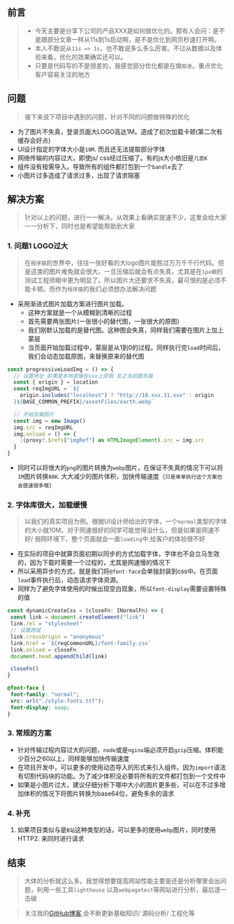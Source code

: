 ## 前言
>  - 今天主要是分享下公司的产品XXX是如何做优化的。那有人会问：是不是跟部分文章一样从11s到1s启动啊，是不是优化到网页秒速打开啊。
>  - 本人不敢说从`11s => 1s`，也不敢说多么多么厉害。不过从数据以及体验来看，优化的效果确实还可以。
>  - 只要是代码写的不是很差的，我感觉部分优化都是在做`取舍`。重点优化客户容易关注的地方

## 问题
> 接下来说下项目中遇到的问题，针对不同的问题做特殊的优化
- 为了图片不失真，登录页面大LOGO高达1M。造成了初次加载卡顿(第二次有缓存会好点)
- UI设计指定的字体大小是`10M`. 而且还无法提取部分字体
- 网络传输的内容过大，即使js/ css经过压缩了。有的js大小依旧是`几百K`
- 组件没有按需导入。导致所有的组件都打包到一个`bandle`去了
- 小图片过多造成了请求过多，出现了请求阻塞

## 解决方案
> 针对以上的问题，进行一一解决。从效果上看确实提速不少，这里会给大家一一分析下，同时也是希望能帮助到大家

### 1. 问题1 LOGO过大
> 在`程序猿`的世界中，往往一张好看的大logo图片能胜过万万千千行代码。但是这类的图片难免就会很大。一旦压缩后就会有点失真，尤其是在`1px眼`的测试工程师眼中更为明显了。所以图片大还要求不失真，最可恨的是必须不能卡顿。而作为`程序猿`的我们必须想办法解决问题
- 采用渐进式图片加载方案进行图片加载。
	- 这种方案就是一个从模糊到清晰的过程
	- 首先需要两张图片(一张很小的替代图，一张很大的原图)
	- 我们刚默认加载的是替代图。这种图会失真，同样我们需要在图片上加上蒙层
	- 当页面开始加载过程中，蒙层是从1到0的过程。同样执行完`load`时间后，我们会动态加载原图，来替换原来的替代图
```ts
const progressiveLoadImg = () => {
  // 设置地址 如果是本地直接在xxx上获取 反之当前服务器
  const { origin } = location
  const reqImgURL = `${
    origin.includes("localhost") ? "http://10.xxx.31.xxx" : origin
  }${BASE_COMMON_PREFIX}/assetFiles/earth.webp`

  // 开始加载图片
  const img = new Image()
  img.src = reqImgURL
  img.onload = () => {
    ;(proxy?.$refs["imgRef"] as HTMLImageElement).src = img.src
  }
}
```
- 同时可以将很大的`png`的图片转换为`webp`图片，在保证不失真的情况下可以将`1M`图片转换`88K`. 大大减少的图片体积，加快传输速度（`只是单单执行这个方案也会提速很多哦`）

### 2. 字体库很大，加载缓慢
> 以我们的真实项目为例。根据UI设计师给出的字体，一个`normal`类型的字体的大小就10M。对于网速很好的同学可能觉得没什么，但是如果是网速不好/ 弱网环境下，整个页面就会一直`loading`中,给客户的体验很不好
- 在实际的项目中就算页面初期以同步的方式加载字体，字体也不会立马生效的，因为下载时需要一个过程的，尤其是网速慢的情况下
- 所以采用异步的方式，就是我们将`@font-face`会单独封装到css中。在页面`load`事件执行后，动态请求字体资源。
- 同样为了避免字体使用的时候出现空白现象，所以`font-display`需要设置特殊的值
 ```js
const dynamicCreateCss = (closeFn: INormalFn) => {
  const link = document.createElement("link")
  link.rel = "stylesheet"
  // 设置跨域
  link.crossOrigin = "anonymous"
  link.href = `${reqCommonURL}/font-family.css`
  link.onload = closeFn
  document.head.appendChild(link)

  closeFn()
}
 ```
 ```css
 @font-face {
  font-family: "normal";
  src: url("./style-fonts.ttf");
  font-display: swap;
}
 ```
 ### 3. 常规的方案
 - 针对传输过程内容过大的问题，`node`或是`nginx`端必须开启`gzip`压缩。体积能少百分之60以上，同样能够加快传输速度
 - 在项目开发中，可以更多的使用动态导入的形式来引入组件。因为`import`语法有切割代码块的功能。为了减少体积没必要将所有的文件都打包到一个文件中
 - 如果是小图片过大，建议仔细分析下哪中大小的图片更多些，可以在不过多增加体积的情况下将图片转换为base64位，避免多余的请求
 ### 4. 补充
 1. 如果项目类似与是`B站`这种类型的话，可以更多的使用`webp`图片，同时使用HTTP2. 来同时进行请求

## 结束
> 大体的分析就这么多。我觉得想要提高网站性能主要是还是分析哪里会出问题，利用一些工具`lighthouse` 以及`webpagetest`等网站进行分析，最后逐一击破

> 关注我的[GitHub博客](https://github.com/a572251465/my-blog),会不断更新基础知识/ 源码分析/ 工程化等
